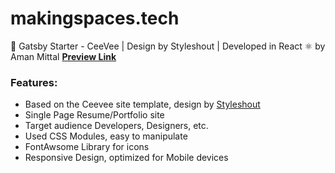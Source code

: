 # makingspaces.tech

🚀 Gatsby Starter - CeeVee | Design by Styleshout | Developed in React ⚛️ by Aman Mittal
**[Preview Link](https://gatsby-starter-ceevee.surge.sh)**

### Features:

* Based on the Ceevee site template, design by [Styleshout](https://www.styeshout.com/)
* Single Page Resume/Portfolio site
* Target audience Developers, Designers, etc.
* Used CSS Modules, easy to manipulate
* FontAwsome Library for icons
* Responsive Design, optimized for Mobile devices
